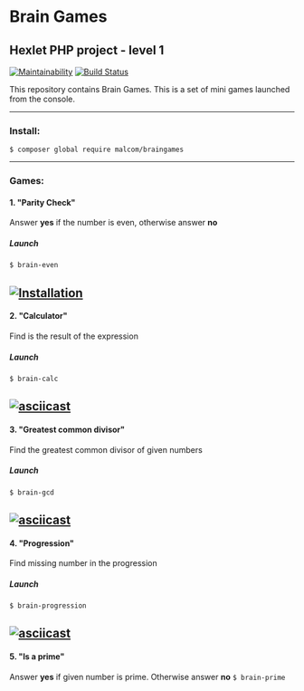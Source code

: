 # Brain Games
## Hexlet PHP project - level 1
[![Maintainability](https://api.codeclimate.com/v1/badges/4478c30868d4ec41bed6/maintainability)](https://codeclimate.com/github/Malcom1986/php-project-lvl1/maintainability)   [![Build Status](https://travis-ci.org/Malcom1986/php-project-lvl1.svg?branch=master)](https://travis-ci.org/Malcom1986/php-project-lvl1)

This repository contains Brain Games. This is a set of mini games launched from the console.

____
### Install:
`$ composer global require malcom/braingames`
____

### Games:

#### 1. "Parity Check"
Answer **yes** if the number is even, otherwise answer **no**
##### Launch
 `$ brain-even`

[![Installation](https://asciinema.org/a/6theml901GdPzQ4JmvGgY70vg.png)](https://asciinema.org/a/6theml901GdPzQ4JmvGgY70vg "Installation")
----

#### 2. "Calculator"
Find is the result of the expression
##### Launch
`$ brain-calc`

[![asciicast](https://asciinema.org/a/hnve2qoOx0TFh398DkQOlIr3m.png)](https://asciinema.org/a/hnve2qoOx0TFh398DkQOlIr3m "brain-calc")
----

#### 3. "Greatest common divisor"
Find the greatest common divisor of given numbers
##### Launch
`$ brain-gcd`

[![asciicast](https://asciinema.org/a/FyqcuPalSibH3Qx2j4WdgbNoC.png)](https://asciinema.org/a/FyqcuPalSibH3Qx2j4WdgbNoC "brain-gcd")
----

#### 4. "Progression"
Find missing number in the progression
##### Launch
`$ brain-progression`

[![asciicast](https://asciinema.org/a/0CCDzXmN5OCW0xhLAGmRDGCxs.png)](https://asciinema.org/a/0CCDzXmN5OCW0xhLAGmRDGCxs "brain-progression")
----

#### 5. "Is a prime"
Answer **yes** if given number is prime. Otherwise answer **no** 
`$ brain-prime`
